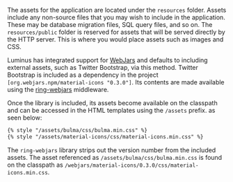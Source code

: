 The assets for the application are located under the `resources` folder. Assets include any non-source files that you may
wish to include in the application. These may be database migration files, SQL query files, and so on. The `resources/public`
folder is reserved for assets that will be served directly by the HTTP server. This is where you would place assets such as images and CSS.

Luminus has integrated support for [WebJars](http://www.webjars.org/) and defaults to including external assets, such as
Twitter Bootstrap, via this method. Twitter Bootstrap is included as a dependency in the project `[org.webjars.npm/material-icons "0.3.0"]`.
Its contents are made available using the [ring-webjars](https://github.com/weavejester/ring-webjars) middleware.

Once the library is included, its assets become available on the classpath and can be accessed in the HTML templates
using the `/assets` prefix. as seen below:

```xml
{% style "/assets/bulma/css/bulma.min.css" %}
{% style "/assets/material-icons/css/material-icons.min.css" %}
```

The `ring-webjars` library strips out the version number from the included assets. The asset
referenced as `/assets/bulma/css/bulma.min.css` is found on the classpath as
`/webjars/material-icons/0.3.0/css/material-icons.min.css`.
